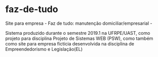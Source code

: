 # faz-de-tudo
Site para empresa - Faz de tudo: manutenção domiciliar/empresarial -

</p>Sistema produzido durante o semestre 2019.1 na UFRPE/UAST, como projeto para disciplina Projeto de Sistemas WEB (PSW), como também como site para empresa fictícia desenvolvida na disciplina de Empreendedorismo e Legislação(EL)</p>
